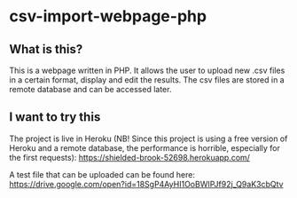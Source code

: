 # csv-import-webpage-php

## What is this?
This is a webpage written in PHP. It allows the user to upload new .csv files in a certain format, display and edit the results.
The csv files are stored in a remote database and can be accessed later.

## I want to try this
The project is live in Heroku (NB! Since this project is using a free version of Heroku and a remote database, the performance 
is horrible, especially for the first requests): https://shielded-brook-52698.herokuapp.com/

A test file that can be uploaded can be found here: https://drive.google.com/open?id=18SgP4AyHI1OoBWIPJf92j_Q9aK3cbQtv
